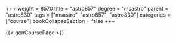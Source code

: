 +++
weight = 8570
title = "astro857"
degree = "msastro"
parent = "astro830"
tags = ["msastro", "astro857", "astro830"]
categories = ["course"]
bookCollapseSection = false
+++

{{< genCoursePage >}}
